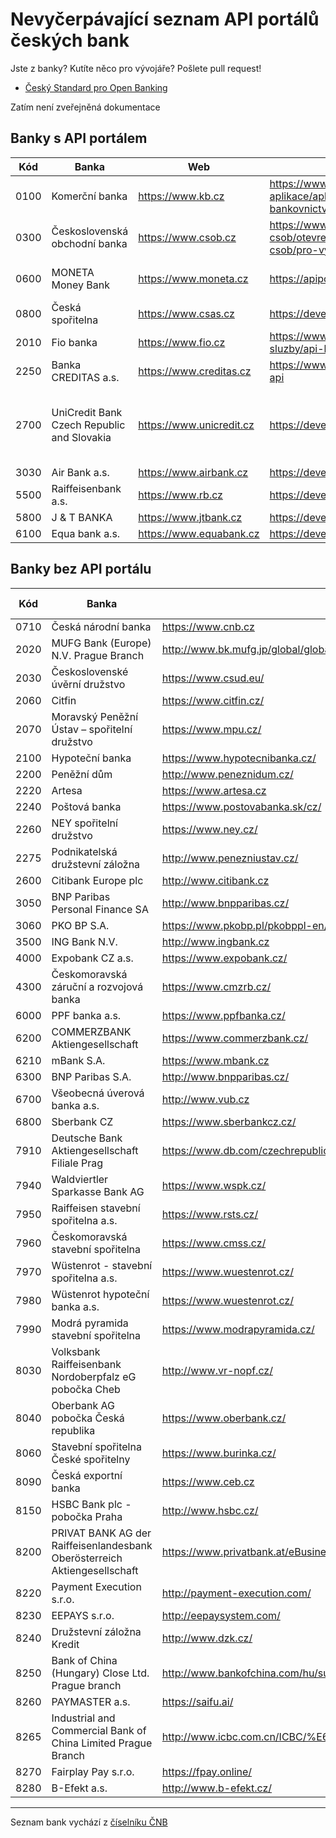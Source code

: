 # Nevyčerpávající seznam API portálů českých bank

Jste z banky? Kutíte něco pro vývojáře? Pošlete pull request!

- [Český Standard pro Open Banking ](https://www.czech-ba.cz/cs/aktivity/standardy/cesky-standard-pro-open-banking)

Zatím není zveřejněná dokumentace

## Banky s API portálem

| Kód | Banka | Web | API portál | Poznámka |
| --- | --- | --- | --- | --- |
| 0100 | Komerční banka | https://www.kb.cz | https://www.kb.cz/cs/ostatni/nase-aplikace/aplikace/otevrene-bankovnictvi-api | Zatím není zveřejněná dokumentace |
| 0300 | Československá obchodní banka | https://www.csob.cz | https://www.csob.cz/portal/o-csob/otevrene-bankovnictvi-csob/pro-vyvojare | Zatím není zveřejněná dokumentace |
| 0600 | MONETA Money Bank | https://www.moneta.cz | https://apiportal.moneta.cz/ | Zatím není zveřejněná dokumentace |
| 0800 | Česká spořitelna | https://www.csas.cz | https://developers.csas.cz/ | |
| 2010 | Fio banka | https://www.fio.cz | https://www.fio.cz/bankovni-sluzby/api-bankovnictvi | |
| 2250 | Banka CREDITAS a.s. | https://www.creditas.cz | https://www.creditas.cz/firma/creditas-api | |
| 2700 | UniCredit Bank Czech Republic and Slovakia | https://www.unicredit.cz | https://developer.unicredit.eu | Zřejmě globální portál, který ale explicitně uvádí CZ pobočku |
| 3030 | Air Bank a.s. | https://www.airbank.cz | https://developers.airbank.cz | |
| 5500 | Raiffeisenbank a.s. | https://www.rb.cz | https://developer.rb.cz/ | |
| 5800 | J & T BANKA | https://www.jtbank.cz | https://developers.jtbank.cz/ | |
| 6100 | Equa bank a.s. | https://www.equabank.cz | https://developers.equa.cz/store/ | |

## Banky bez API portálu

| Kód | Banka | Web | API portál | Poznámka |
| --- | --- | --- | --- | --- |
| 0710 | Česká národní banka | https://www.cnb.cz | | |
| 2020 | MUFG Bank (Europe) N.V. Prague Branch | http://www.bk.mufg.jp/global/globalnetwork/emea/prague.html | | |
| 2030 | Československé úvěrní družstvo | https://www.csud.eu/ | | |
| 2060 | Citfin | https://www.citfin.cz/ | | |
| 2070 | Moravský Peněžní Ústav – spořitelní družstvo | https://www.mpu.cz/ | | |
| 2100 | Hypoteční banka | https://www.hypotecnibanka.cz/ | | |
| 2200 | Peněžní dům | http://www.peneznidum.cz/ | | |
| 2220 | Artesa | https://www.artesa.cz | | |
| 2240 | Poštová banka | https://www.postovabanka.sk/cz/ | | |
| 2260 | NEY spořitelní družstvo | https://www.ney.cz/ | | |
| 2275 | Podnikatelská družstevní záložna | http://www.penezniustav.cz/ | | |
| 2600 | Citibank Europe plc | http://www.citibank.cz | | |
| 3050 | BNP Paribas Personal Finance SA | http://www.bnpparibas.cz/ | | |
| 3060 | PKO BP S.A. | https://www.pkobp.pl/pkobppl-en/international-banking/czech-branch/ | | |
| 3500 | ING Bank N.V. | http://www.ingbank.cz | | |
| 4000 | Expobank CZ a.s. | https://www.expobank.cz/ | | |
| 4300 | Českomoravská záruční a rozvojová banka | https://www.cmzrb.cz/ | | |
| 6000 | PPF banka a.s. | https://www.ppfbanka.cz/ | | |
| 6200 | COMMERZBANK Aktiengesellschaft | https://www.commerzbank.cz/ | | |
| 6210 | mBank S.A. | https://www.mbank.cz | | |
| 6300 | BNP Paribas S.A. |  http://www.bnpparibas.cz/ | | |
| 6700 | Všeobecná úverová banka a.s. | http://www.vub.cz | | |
| 6800 | Sberbank CZ | https://www.sberbankcz.cz/ | | |
| 7910 | Deutsche Bank Aktiengesellschaft Filiale Prag | https://www.db.com/czechrepublic/ | | |
| 7940 | Waldviertler Sparkasse Bank AG | https://www.wspk.cz/ | | |
| 7950 | Raiffeisen stavební spořitelna a.s. | https://www.rsts.cz/ | | |
| 7960 | Českomoravská stavební spořitelna | https://www.cmss.cz/ | | |
| 7970 | Wüstenrot - stavební spořitelna a.s. | https://www.wuestenrot.cz/ | | |
| 7980 | Wüstenrot hypoteční banka a.s. | https://www.wuestenrot.cz/ | | |
| 7990 | Modrá pyramida stavební spořitelna | https://www.modrapyramida.cz/ | | |
| 8030 | Volksbank Raiffeisenbank Nordoberpfalz eG pobočka Cheb | http://www.vr-nopf.cz/ | | |
| 8040 | Oberbank AG pobočka Česká republika | https://www.oberbank.cz/ | | |
| 8060 | Stavební spořitelna České spořitelny | https://www.burinka.cz/ | | |
| 8090 | Česká exportní banka | https://www.ceb.cz | | |
| 8150 | HSBC Bank plc - pobočka Praha | http://www.hsbc.cz/ | | |
| 8200 | PRIVAT BANK AG der Raiffeisenlandesbank Oberösterreich Aktiengesellschaft | https://www.privatbank.at/eBusiness/01_template1/1199065680270660255-1199067790978653034_1206035587291261039_1207865949009465887-1207865321147647686-NA-4-NA-NA-NA.html | | |
| 8220 | Payment Execution s.r.o. | http://payment-execution.com/ | | |
| 8230 | EEPAYS s.r.o. | http://eepaysystem.com/ | | |
| 8240 | Družstevní záložna Kredit | http://www.dzk.cz/ | | |
| 8250 | Bank of China (Hungary) Close Ltd. Prague branch | http://www.bankofchina.com/hu/sub_en/aboutus/ab3/201701/t20170115_8450165.html | | |
| 8260 | PAYMASTER a.s. | https://saifu.ai/ | | |
| 8265 | Industrial and Commercial Bank of China Limited Prague Branch | http://www.icbc.com.cn/ICBC/%E6%B5%B7%E5%A4%96%E5%88%86%E8%A1%8C/%E5%B8%83%E6%8B%89%E6%A0%BC%E7%BD%91%E7%AB%99/CZ/%E5%AE%A2%E6%88%B7%E6%9C%8D%E5%8A%A1/%E6%9C%8D%E5%8A%A1%E5%85%AC%E5%91%8A/ | | |
| 8270 | Fairplay Pay s.r.o. | https://fpay.online/ | | |
| 8280 | B-Efekt a.s. | http://www.b-efekt.cz/ | | |

---
Seznam bank vychází z [číselníku ČNB](https://www.cnb.cz/cs/platebni_styk/ucty_kody_bank)